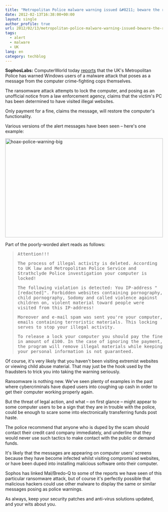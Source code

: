 ```yaml
---
title: "Metropolitan Police malware warning issued &#8211; beware the ransomware attack!"
date: 2012-02-13T16:38:00+00:00
layout: single
author_profile: true
url: 2012/02/13/metropolitan-police-malware-warning-issued-beware-the-ransomware-attack/
tags:
  - alert
  - malware
  - UK
lang: en
category: techblog
---
```

**SophosLabs:** ComputerWorld today [reports](http://www.computerworlduk.com/news/security/3336887/police-warn-of-money-stealing-computer-virus/) that the UK's Metropolitan Police has warned Windows users of a malware attack that poses as a message from the computer crime-fighting cops themselves. 

The ransomware attack attempts to lock the computer, and posing as an unofficial notice from a law enforcement agency, claims that the victim's PC has been determined to have visited illegal websites. 

Only payment for a fine, claims the message, will restore the computer's functionality. 

Various versions of the alert messages have been seen &#8211; here's one example: 

[<img title="hoax-police-warning-big" border="0" alt="hoax-police-warning-big" src="http://lh4.ggpht.com/-evVfBxJdm6c/Tzk1bkP8NwI/AAAAAAAAEvQ/pSHUsxVwWx0/hoax-police-warning-big_thumb%25255B1%25255D.jpg?imgmax=800" width="504" height="317" />](http://lh5.ggpht.com/-I3hWVz0phl0/Tzk1XaHKl-I/AAAAAAAAEvI/G_YwaDidSuk/s1600-h/hoax-police-warning-big%25255B3%25255D.jpg) 

Part of the poorly-worded alert reads as follows: 

> <tt>Attention!!!</tt> 
> 
> <tt>The process of illegal activity is deleted. According to UK law and Metropolitan Police Service and Strathclyde Police investigation your computer is locked!</tt> 
> 
> <tt>The following violation is detected: You IP-address "[redacted]". Forbidden websites containing pornography, child pornography, Sodomy and called violence against children on, violent material toward people were visited from this IP-address!</tt> 
> 
> <tt>Moreover and e-mail spam was sent you're your computer, emails containing terroristic materials. This locking serves to stop your illegal activity.</tt> 
> 
> <tt>To release a lock your computer you should pay the fine in amount of £100. In the case of ignoring the payment, the program will remove illegal materials while keeping your personal information is not guaranteed.</tt>

Of course, it's very likely that you haven't been visiting extremist websites or viewing child abuse material. That may just be the hook used by the fraudsters to trick you into taking the warning seriously. 

Ransomware is nothing new. We've seen plenty of examples in the past where cybercriminals have duped users into coughing up cash in order to get their computer working properly again. 

But the threat of legal action, and what &#8211; on first glance &#8211; might appear to some computer users to be a sign that they are in trouble with the police, could be enough to scare some into electronically transferring funds post haste. 

The police recommend that anyone who is duped by the scam should contact their credit card company immediately, and underline that they would never use such tactics to make contact with the public or demand funds. 

It's likely that the messages are appearing on computer users' screens because they have become infected whilst visiting compromised websites, or have been duped into installing malicious software onto their computer. 

Sophos has linked Mal/Bredo-Q to some of the reports we have seen of this particular ransomware attack, but of course it's perfectly possible that malicious hackers could use other malware to display the same or similar messages posing as police warnings. 

As always, keep your security patches and anti-virus solutions updated, and your wits about you.